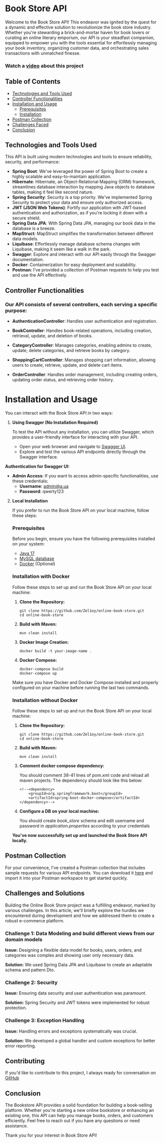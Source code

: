 # Book Store API

Welcome to the Book Store API! This endeavor was ignited by the quest for a dynamic and effective solution to revolutionize the book store industry. Whether you're stewarding a brick-and-mortar haven for book lovers or curating an online literary emporium, our API is your steadfast companion, equipped to empower you with the tools essential for effortlessly managing your book inventory, organizing customer data, and orchestrating sales transactions with unmatched finesse.
### Watch a [video](https://www.loom.com/share/6497c8699051498fabf223e911bdc978?sid=85d51207-d1a4-4a11-bff5-bd003f44f8de) about this project
## Table of Contents

- [Technologies and Tools Used](#technologies-and-tools-used)
- [Controller Functionalities](#controller-functionalities)
- [Installation and Usage](#installation-and-usage)
    - [Prerequisites](#prerequisites)
    - [Installation](#installation)
- [Postman Collection](#postman-collection)
- [Challenges Faced](#challenges-and-solutions)
- [Conclusion](#conclusion)

## Technologies and Tools Used

This API is built using modern technologies and tools to ensure reliability, security, and performance:

- **Spring Boot**: We've leveraged the power of Spring Boot to create a highly scalable and easy-to-maintain application.
- **Hibernate**: Hibernate, an Object-Relational Mapping (ORM) framework, streamlines database interaction by mapping Java objects to database tables, making it feel like second nature.
- **Spring Security**: Security is a top priority. We've implemented Spring Security to protect your data and ensure only authorized access.
- **JWT (JSON Web Tokens)**: Fortify our application with JWT-based authentication and authorization, as if you're locking it down with a secure shield.
- **Spring Data JPA**: With Spring Data JPA, managing our book data in the database is a breeze.
- **MapStruct**: MapStruct simplifies the transformation between different data models.
- **Liquibase**: Effortlessly manage database schema changes with Liquibase, making it seem like a walk in the park.
- **Swagger**: Explore and interact with our API easily through the Swagger documentation.
- **Docker**: Containerization for easy deployment and scalability.
- **Postman**: I've provided a collection of Postman requests to help you test and use the API effectively.

## Controller Functionalities

### Our API consists of several controllers, each serving a specific purpose:

- **AuthenticationController**: Handles user authentication and registration.

- **BookController**: Handles book-related operations, including creation, retrieval, update, and deletion of books.

- **CategoryController**: Manages categories, enabling admins to create, update, delete categories, and retrieve books by category.

- **ShoppingCartController**: Manages shopping cart information, allowing users to create, retrieve, update, and delete cart items.

- **OrderController**: Handles order management, including creating orders, updating order status, and retrieving order history.

# Installation and Usage

You can interact with the Book Store API in two ways:

1. **Using Swagger (No Installation Required)**

   To test the API without any installation, you can utilize Swagger, which provides a user-friendly interface for interacting with your API.

    - Open your web browser and navigate to [Swagger UI](http://ec2-13-51-233-107.eu-north-1.compute.amazonaws.com/api/swagger-ui/index.html#/).
    - Explore and test the various API endpoints directly through the Swagger interface.

**Authentication for Swagger UI:**

- **Admin Access**: If you want to access admin-specific functionalities, use these credentials:
    - **Username**: admin@a.ua
    - **Password**: qwerty123

2. **Local Installation**

   If you prefer to run the Book Store API on your local machine, follow these steps:

   ### Prerequisites

   Before you begin, ensure you have the following prerequisites installed on your system:

    - [Java 17](https://www.oracle.com/java/technologies/javase/jdk17-archive-downloads.html)
    - [MySQL database](https://www.mysql.com/downloads/)
    - [Docker](https://docs.docker.com/get-docker/) (Optional)

   ### Installation with Docker

   Follow these steps to set up and run the Book Store API on your local machine:

    1. **Clone the Repository:**

       ```shell
       git clone https://github.com/Zel1oy/online-book-store.git
       cd online-book-store
       ```

    2. **Build with Maven:**

       ```shell
       mvn clean install
       ```

    3. **Docker Image Creation:**

       ```shell
       docker build -t your-image-name .
       ```

    4. **Docker Compose:**

       ```shell
       docker-compose build
       docker-compose up
       ```

   Make sure you have Docker and Docker Compose installed and properly configured on your machine before running the last two commands.

    ### Installation without Docker

    Follow these steps to set up and run the Book Store API on your local machine:

    1. **Clone the Repository:**

       ```shell
       git clone https://github.com/Zel1oy/online-book-store.git
       cd online-book-store
       ```

    2. **Build with Maven:**

       ```shell
       mvn clean install
       ```

    3. **Comment docker compose dependency:**

        You should comment 38-41 lines of pom.xml code and reload all maven projects. The dependency should look like this below:
        ```
       <!--<dependency>
            <groupId>org.springframework.boot</groupId>
            <artifactId>spring-boot-docker-compose</artifactId>
        </dependency>-->
       ```

    4. **Configure a DB on your local machine:**
        
        You should create *book_store* schema and edit username and password in *application.properties* according to your credentials


   **You've now successfully set up and launched the Book Store API locally.**

## Postman Collection
For your convenience, I've created a Postman collection that includes sample requests for various API endpoints. You can download it [here](BookStore-api.postman_collection.json) and import it into your Postman workspace to get started quickly.

## Challenges and Solutions

Building the Online Book Store project was a fulfilling endeavor, marked by various challenges. In this article, we'll briefly explore the hurdles we encountered during development and how we addressed them to create a robust e-commerce platform.

### Challenge 1: Data Modeling and build different views from our domain models

**Issue:** Designing a flexible data model for books, users, orders, and categories was complex and showing user only necessary data.

**Solution:** We used Spring Data JPA and Liquibase to create an adaptable schema and pattern Dto.

### Challenge 2: Security

**Issue:** Ensuring data security and user authentication was paramount.

**Solution:** Spring Security and JWT tokens were implemented for robust protection.

### Challenge 3: Exception Handling

**Issue:** Handling errors and exceptions systematically was crucial.

**Solution:** We developed a global handler and custom exceptions for better error reporting.
## Contributing

If you'd like to contribute to this project, I always ready for conversation
on [GitHub](https://github.com/Zel1oy)

## Conclusion
The Bookstore API provides a solid foundation for building a book-selling platform. Whether you're starting a new online bookstore or enhancing an existing one, this API can help you manage books, orders, and customers efficiently. Feel free to reach out if you have any questions or need assistance.

Thank you for your interest in Book Store API!
